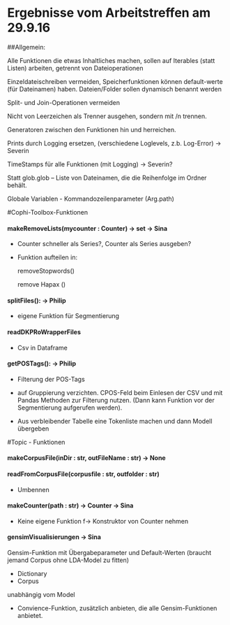 # Ergebnisse vom Arbeitstreffen am 29.9.16

##﻿Allgemein:


Alle Funktionen die etwas Inhaltliches machen, sollen auf Iterables (statt Listen) arbeiten, getrennt von Dateioperationen

Einzeldateischreiben vermeiden, Speicherfunktionen können default-werte (für Dateinamen) haben. Dateien/Folder sollen dynamisch benannt werden  

Split- und Join-Operationen vermeiden

Nicht von Leerzeichen als Trenner ausgehen, sondern mit /n trennen.

Generatoren zwischen den Funktionen hin und herreichen.

Prints durch Logging ersetzen,  (verschiedene Loglevels, z.b. Log-Error) → Severin

TimeStamps für alle Funktionen (mit Logging) → Severin?

Statt glob.glob – Liste von Dateinamen, die die Reihenfolge im Ordner behält.

Globale Variablen - Kommandozeilenparameter (Arg.path)


#Cophi-Toolbox-Funktionen


#### makeRemoveLists(mycounter : Counter) -> set -> Sina

- Counter schneller als Series?, Counter als Series ausgeben?

- Funktion aufteilen in:

	removeStopwords()

	remove Hapax ()

#### splitFiles(): -> Philip

- eigene Funktion für Segmentierung

#### readDKPRoWrapperFiles 

- Csv in Dataframe


#### getPOSTags(): -> Philip

- Filterung der POS-Tags 

- auf Gruppierung verzichten. CPOS-Feld beim Einlesen der CSV und mit Pandas Methoden zur Filterung nutzen. (Dann kann Funktion vor der Segmentierung aufgerufen werden).

- Aus verbleibender Tabelle eine Tokenliste machen und dann Modell übergeben



#Topic - Funktionen


#### makeCorpusFile(inDir : str,  outFileName : str) -> None


#### readFromCorpusFile(corpusfile : str, outfolder : str)


- Umbennen


#### makeCounter(path : str) -> Counter -> Sina

	
- Keine eigene Funktion f-> Konstruktor von Counter nehmen


#### gensimVisualisierungen → Sina


Gensim-Funktion mit Übergabeparameter und Default-Werten (braucht jemand Corpus ohne LDA-Model zu fitten)

- Dictionary
- Corpus

unabhängig vom Model

- Convience-Funktion, zusätzlich anbieten, die alle Gensim-Funktionen anbietet.






